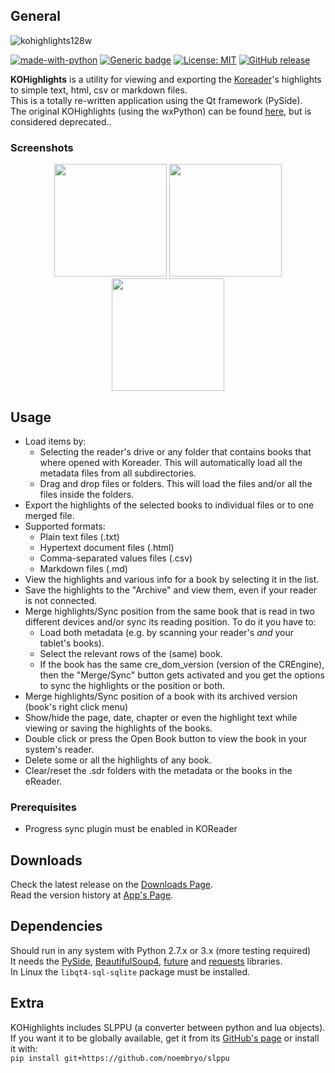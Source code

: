 ## General
![kohighlights128w](https://cloud.githubusercontent.com/assets/14363074/9978678/22e01940-5f49-11e5-8112-bc58b8f0f56f.png)

[![made-with-python][Python]](https://www.python.org/)
[![Generic badge][OS]][ReleaseLink]
[![License: MIT][MIT]](LICENSE)
[![GitHub release][Release]][ReleaseLink]
<!-- [![Github all releases][TotalDown]][ReleaseLink] -->
<!-- [![Github Releases (by Release)][VersionDown]][ReleaseLink] -->


**KOHighlights** is a utility for viewing and exporting the
[Koreader](https://github.com/koreader/koreader)'s highlights to simple text, html, csv or markdown files.  
This is a totally re-written application using the Qt framework (PySide).  
The original KOHighlights (using the wxPython) can be found
[here](https://github.com/noonkey/KoHighlights), but is considered deprecated..


### Screenshots
<!-- ![HighLights ScreenShot](screen1.png) -->
<!-- ![HighLights ScreenShot](screen2.png) -->
<!-- ![HighLights ScreenShot](screen3.png) -->

<p align="center">
  <a href="https://raw.githubusercontent.com/noembryo/KoHighlights/master/screen1.png">
    <img src="https://raw.githubusercontent.com/noembryo/KoHighlights/master/screen1.png" height="180"></a>
  <a href="https://raw.githubusercontent.com/noembryo/KoHighlights/master/screen2.png">
    <img src="https://raw.githubusercontent.com/noembryo/KoHighlights/master/screen2.png" height="180"></a>
  <a href="https://raw.githubusercontent.com/noembryo/KoHighlights/master/screen3.png">
    <img src="https://raw.githubusercontent.com/noembryo/KoHighlights/master/screen3.png" height="180"></a>
</p>

## Usage
* Load items by:
    * Selecting the reader's drive or any folder that contains books that where opened with Koreader. This will automatically load all the metadata files from all subdirectories.
    * Drag and drop files or folders. This will load the files and/or all the files inside the folders.  
* Export the highlights of the selected books to individual files or to one merged file.
* Supported formats:
    * Plain text files (.txt)
    * Hypertext document files (.html)
    * Comma-separated values files (.csv)
    * Markdown files (.md)
* View the highlights and various info for a book by selecting it in the list.
* Save the highlights to the "Archive" and view them, even if your reader is not connected.
* Merge highlights/Sync position from the same book that is read in two different devices and/or sync its reading position. To do it you have to:
    * Load both metadata (e.g. by scanning your reader's _and_ your tablet's books).
    * Select the relevant rows of the (same) book.
    * If the book has the same cre_dom_version (version of the CREngine), then the "Merge/Sync" button gets activated and you get the options to sync the highlights or the position or both.
* Merge highlights/Sync position of a book with its archived version
  (book's right click menu) 
* Show/hide the page, date, chapter or even the highlight text while viewing or saving the highlights of the books. 
* Double click or press the Open Book button to view the book in your system's reader.
* Delete some or all the highlights of any book.
* Clear/reset the .sdr folders with the metadata or the books in the eReader.

### Prerequisites
* Progress sync plugin must be enabled in KOReader

## Downloads
Check the latest release on the [Downloads Page][ReleaseLink].  
Read the version history at [App's Page](http://www.noembryo.com/apps.php?kohighlights).

## Dependencies
Should run in any system with Python 2.7.x or 3.x (more testing required)  
It needs the [PySide](https://pypi.org/project/PySide/),
[BeautifulSoup4](https://pypi.org/project/beautifulsoup4/),
[future](https://pypi.org/project/future/) and
[requests](https://pypi.org/project/requests/) libraries.  
In Linux the `libqt4-sql-sqlite` package must be installed.  

## Extra
KOHighlights includes SLPPU (a converter between python and lua objects).  
If you want it to be globally available, get it from its
[GitHub's page](https://github.com/noembryo/slppu) or install it with:  
`pip install git+https://github.com/noembryo/slppu`  


<!-- ##### Stargazers over time

[![Stargazers over time](https://starchart.cc/noembryo/KoHighlights.svg)](https://starchart.cc/noembryo/KoHighlights) -->

[Release]:https://img.shields.io/github/release/noembryo/KoHighlights.svg
[ReleaseLink]:https://GitHub.com/noembryo/KoHighlights/releases/
[TotalDown]:https://img.shields.io/github/downloads/noembryo/KoHighlights/total.svg
[VersionDown]:https://img.shields.io/github/downloads/noembryo/KoHighlights/v1.2.2.0/total.svg
[Python]:https://img.shields.io/badge/Made%20with-Python-1f425f.svg
[OS]:https://img.shields.io/badge/OS-Windows&nbsp;/&nbsp;Linux-darkgreen.svg
[MIT]:https://img.shields.io/badge/License-MIT-green.svg
